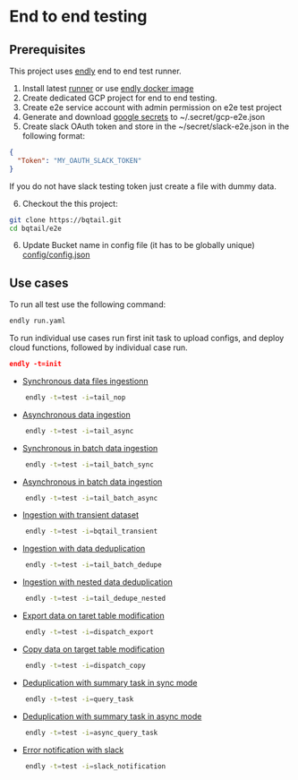 # End to end testing

## Prerequisites

This project uses [endly](https://github.com/viant/endly/) end to end test runner.

1. Install latest [runner](https://github.com/viant/endly/releases) or use [endly docker image](https://github.com/viant/endly/tree/master/docker)
2. Create dedicated GCP project for  end to end testing.
3. Create e2e service account with admin permission on e2e test project
4. Generate and download [google secrets](https://github.com/viant/endly/tree/master/doc/secrets#gc) to ~/.secret/gcp-e2e.json
5. Create slack OAuth token and store in the ~/secret/slack-e2e.json in the following format:

```json
{
  "Token": "MY_OAUTH_SLACK_TOKEN"
}
```

If you do not have slack testing token just create a file with dummy data.

 
6. Checkout the this project:
```bash
git clone https://bqtail.git
cd bqtail/e2e
```
6. Update Bucket name in config file (it has to be globally unique)
[config/config.json](config/config.json)



## Use cases

To run all test use the following command:

```bash
endly run.yaml
```

To run individual use cases run first init task to upload configs, and deploy cloud functions, followed by individual case run.

```json
endly -t=init
```

- [Synchronous data files ingestionn](regression/cases/001_tail_nop/README.md)

```bash
    endly -t=test -i=tail_nop
```


- [Asynchronous data ingestion](regression/cases/002_tail_async/README.md)

```bash
    endly -t=test -i=tail_async
```

- [Synchronous in batch data ingestion](regression/cases/003_tail_batch_sync/README.md)

```bash
    endly -t=test -i=tail_batch_sync
```

- [Asynchronous in batch data ingestion](regression/cases/004_tail_batch_async/README.md)

```bash
    endly -t=test -i=tail_batch_async
```

- [Ingestion with transient dataset](regression/cases/005_tail_transient)

```bash
    endly -t=test -i=bqtail_transient
```

- [Ingestion with data deduplication](regression/cases/006_tail_batch_dedupe)

```bash
    endly -t=test -i=tail_batch_dedupe
```

- [Ingestion with nested data deduplication](regression/cases/007_tail_dedupe_nested)

```bash
    endly -t=test -i=tail_dedupe_nested
```


- [Export data on taret table modification](regression/cases/008_dispatch_export)

```bash
    endly -t=test -i=dispatch_export
```


- [Copy data on target table modification](regression/cases/009_dispatch_copy)

```bash
    endly -t=test -i=dispatch_copy
```

- [Deduplication with summary task in sync mode](regression/cases/010_query_task)

```bash
    endly -t=test -i=query_task
```

- [Deduplication with summary task in async mode](regression/cases/011_async_query_task)

```bash
    endly -t=test -i=async_query_task
```


- [Error notification with slack](regression/cases/012_slack_notification)

```bash
    endly -t=test -i=slack_notification
```


